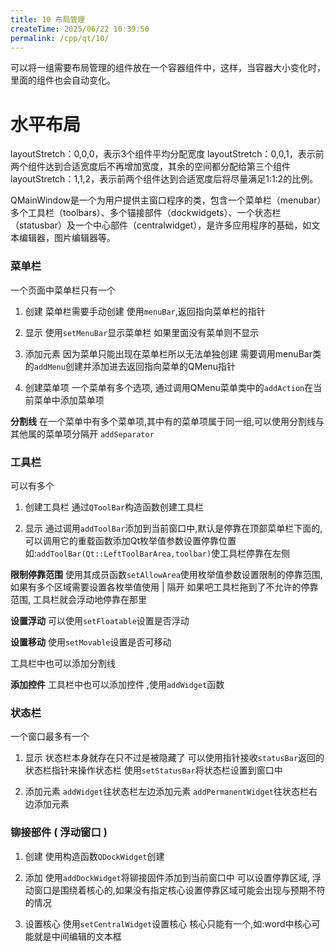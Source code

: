 ```yaml
---
title: 10 布局管理
createTime: 2025/06/22 10:39:50
permalink: /cpp/qt/10/
---
```

可以将一组需要布局管理的组件放在一个容器组件中，这样，当容器大小变化时，里面的组件也会自动变化。

# 水平布局

layoutStretch：0,0,0，表示3个组件平均分配宽度
layoutStretch：0,0,1，表示前两个组件达到合适宽度后不再增加宽度，其余的空间都分配给第三个组件
layoutStretch：1,1,2，表示前两个组件达到合适宽度后将尽量满足1:1:2的比例。

QMainWindow是一个为用户提供主窗口程序的类，包含一个菜单栏（menubar）多个工具栏（toolbars）、多个锚接部件（dockwidgets）、一个状态栏（statusbar）及一个中心部件（centralwidget），是许多应用程序的基础，如文本编辑器，图片编辑器等。

### 菜单栏
一个页面中菜单栏只有一个

1. 创建
菜单栏需要手动创建
使用`menuBar`,返回指向菜单栏的指针

2. 显示
使用`setMenuBar`显示菜单栏
如果里面没有菜单则不显示

3. 添加元素
因为菜单只能出现在菜单栏所以无法单独创建
需要调用menuBar类的`addMenu`创建并添加进去返回指向菜单的QMenu指针

4. 创建菜单项
一个菜单有多个选项, 通过调用QMenu菜单类中的`addAction`在当前菜单中添加菜单项

**分割线**
在一个菜单中有多个菜单项,其中有的菜单项属于同一组,可以使用分割线与其他属的菜单项分隔开
`addSeparator`

### 工具栏

可以有多个
1. 创建工具栏
通过`QToolBar`构造函数创建工具栏

2. 显示
通过调用`addToolBar`添加到当前窗口中,默认是停靠在顶部菜单栏下面的,可以调用它的重载函数添加Qt枚举值参数设置停靠位置
如:`addToolBar(Qt::LeftToolBarArea,toolbar)`使工具栏停靠在左侧

**限制停靠范围**
使用其成员函数`setAllowArea`使用枚举值参数设置限制的停靠范围,如果有多个区域需要设置各枚举值使用 | 隔开
如果吧工具栏拖到了不允许的停靠范围, 工具栏就会浮动地停靠在那里

**设置浮动**
可以使用`setFloatable`设置是否浮动

**设置移动**
使用`setMovable`设置是否可移动

工具栏中也可以添加分割线

**添加控件**
工具栏中也可以添加控件 ,使用`addWidget`函数

### 状态栏
一个窗口最多有一个
1. 显示
状态栏本身就存在只不过是被隐藏了
可以使用指针接收`statusBar`返回的状态栏指针来操作状态栏
使用`setStatusBar`将状态栏设置到窗口中

2. 添加元素
`addWidget`往状态栏左边添加元素
`addPermanentWidget`往状态栏右边添加元素

### 铆接部件 ( 浮动窗口 ) 

1. 创建
使用构造函数`QDockWidget`创建

2. 添加
使用`addDockWidget`将铆接固件添加到当前窗口中
可以设置停靠区域, 浮动窗口是围绕着核心的,如果没有指定核心设置停靠区域可能会出现与预期不符的情况

3. 设置核心
使用`setCentralWidget`设置核心
核心只能有一个,如:word中核心可能就是中间编辑的文本框
